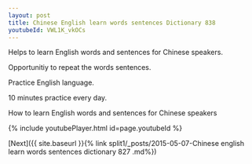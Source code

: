 ```yaml
---
layout: post
title: Chinese English learn words sentences Dictionary 838 
youtubeId: VWL1K_vkOCs
---
```

 
 
Helps to learn English words and sentences for Chinese speakers.

Opportunitiy to repeat the words sentences. 

Practice English language. 
 
10 minutes practice every day. 
 
How to learn English words and sentences for Chinese speakers 
 
{% include youtubePlayer.html id=page.youtubeId %}
 
 
[Next]({{ site.baseurl }}{% link  split1/_posts/2015-05-07-Chinese english learn words sentences dictionary 827 .md%})
 
